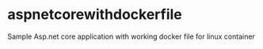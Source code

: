 # aspnetcorewithdockerfile
Sample Asp.net core application with working docker file for linux container
